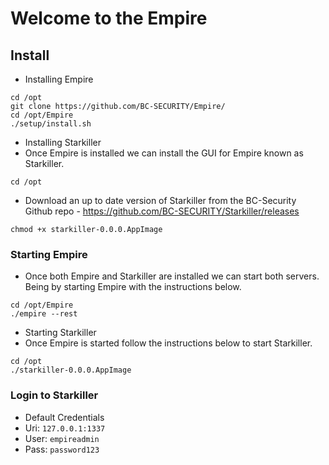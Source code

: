 # Welcome to the Empire
## Install
- Installing Empire
````
cd /opt
git clone https://github.com/BC-SECURITY/Empire/
cd /opt/Empire
./setup/install.sh
````
- Installing Starkiller
- Once Empire is installed we can install the GUI for Empire known as Starkiller.
````
cd /opt
````
- Download an up to date version of Starkiller from the BC-Security Github repo - https://github.com/BC-SECURITY/Starkiller/releases 
````
chmod +x starkiller-0.0.0.AppImage
````
### Starting Empire
- Once both Empire and Starkiller are installed we can start both servers. Being by starting Empire with the instructions below.
````
cd /opt/Empire
./empire --rest
````
- Starting Starkiller
- Once Empire is started follow the instructions below to start Starkiller.
````
cd /opt
./starkiller-0.0.0.AppImage
````
### Login to Starkiller

- Default Credentials
- Uri: `127.0.0.1:1337`
- User: `empireadmin`
- Pass: `password123`























































